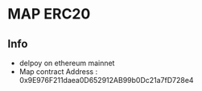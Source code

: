 # MAP ERC20 

## Info

* delpoy on ethereum mainnet 
* Map contract Address : 0x9E976F211daea0D652912AB99b0Dc21a7fD728e4
